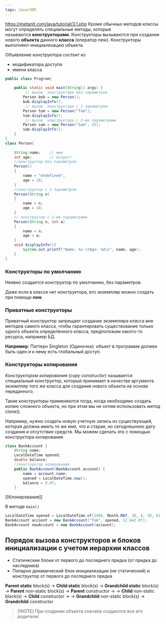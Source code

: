 ```yaml
---
tags: Java/ООП
--- 
```

https://metanit.com/java/tutorial/3.1.php
Кроме обычных методов классы могут определять специальные методы, которые называются **конструкторами**. Конструкторы вызываются при создании нового **объекта** данного **класса** (оператор new). Конструкторы выполняют инициализацию объекта.

Объявление конструктора состоит из
- модификатора доступа 
- имени класса
```java
public class Program{
      
    public static void main(String[] args) {
         // вызов  конструктора без параметров
        Person bob = new Person(); 
        bob.displayInfo();
         // вызов  конструктора с 1 параметром
        Person tom = new Person("Tom"); 
        tom.displayInfo();
         // вызов  конструктора с 2-мя параметрами
        Person sam = new Person("Sam", 25); 
        sam.displayInfo();
    }
}
class Person{
     
    String name;    // имя
    int age;        // возраст
    //конструктор без параметров
    Person()
    {
        name = "Undefined";
        age = 18;
    }
    //конструктор с 1 параметром
    Person(String n)
    {
        name = n;
        age = 18;
    }
    // конструктор с 2-мя параметрами
    Person(String n, int a)
    {
        name = n;
        age = a;
    }
    void displayInfo(){
        System.out.printf("Name: %s \tAge: %d\n", name, age);
    }
}
```
### Конструкторы по умолчанию
Неявно создается конструктор по умолчанию, без параметров. 

Даже если в классе нет конструктора, его экземпляр можно создать при помощи **new**.

### Приватные конструкторы
Приватный конструктор запрещает создание экземпляра класса вне методов самого класса, чтобы гарантировать существование только одного объекта определённого класса, предположим какого-то ресурса, например БД.

**Например**: Паттерн Singleton (Одиночка): объект в программе должен быть один и к нему есть глобальный доступ.

### Конструкторы копирования
_Конструктором копирования (copy constructor)_ называется специальный конструктор, который принимает в качестве аргумента экземпляр того же класса для создания нового объекта на основе переданного.

Такие конструкторы применяются тогда, когда необходимо создать копию сложного объекта, но при этом мы не хотим использовать метод clone().

Например, нужно создать новую учетную запись из существующей, которая должна иметь то же имя, что и старая, но сегодняшнюю дату создания и отсутствие средств. Мы можем сделать это с помощью конструктора копирования

```java
class BankAccount { 
	String name; 
	LocalDateTime opened; 
	double balance; 
	//конструктор копирования
	public BankAccount(BankAccount account) { 
		name = account.name; 
		opened = LocalDateTime.now(); 
		balance = 0.0f; 
	}
```
[[Клонирование]]

В методе `main()`

```java
LocalDateTime opened = LocalDateTime.of(1986, Month.MAY, 30, 4, 30, 0); 
BankAccount account = new BankAccount("Tom", opened, 12_642.0f); 
BankAccount newAccount = new BankAccount(account);
```

## Порядок вызова конструкторов и блоков инициализации с учетом иерархии классов
- Статические блоки от первого до последнего предка (от предка до наследника) 
- Попарно динамический блок инициализации (не статический) и конструктор от первого до последнего предка

**Parent static** block(s) → **Child static** block(s) → **Grandchild static** block(s)
→ **Parent** non-static block(s) → **Parent** constructor → 
→ **Child** non-static block(s) → **Child** constructor →
→ **Grandchild** non-static block(s) → **Grandchild** constructor

>[!NOTE] При создании объекта сначала создаются все его родители!
